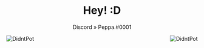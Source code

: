 <h1 align=center>Hey! :D</h1>
  <p align=center>
      Discord » Peppa.#0001
  </p>

<p><img align="left" src="https://github-readme-stats.vercel.app/api?username=DidntPot&show_icons=true&text_color=ED39DC&bg_color=181818&title_color=#f600ff&icon_color=ffffff" alt="DidntPot" /></p>

<p></p>

<img align="right" src="https://github-readme-stats.vercel.app/api/top-langs/?username=DidntPot&show_icons=true&text_color=ED39DC&bg_color=181818&title_color=#f600ff&icon_color=ffffff" alt="DidntPot" />
